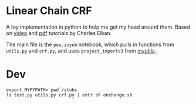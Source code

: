 # Linear Chain CRF

A toy implementation in python to help me get my head around them. Based on
[video](http://videolectures.net/cikm08_elkan_llmacrf/) and
[pdf](http://cseweb.ucsd.edu/~elkan/250Bwinter2012/loglinearCRFs.pdf)
tutorials by Charles Elkan.

The main file is the `pos.inynb` notebook, which pulls in functions from `utils.py` and `crf.py`, and uses `project_imports3` from [myutils](https://github.com/d10genes/myutils).


# Dev

    export MYPYPATH=`pwd`/stubs
    ls test.py utils.py crf.py | entr sh onchange.sh
